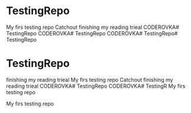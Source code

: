 # TestingRepo
My firs testing repo
Catchout
finishing my reading trieal
CODEROVKA# TestingRepo
CODEROVKA# TestingRepo
CODEROVKA# TestingRepo# TestingRepo
# TestingRepo
finishing my reading trieal
My firs testing repo
Catchout
finishing my reading trieal
CODEROVKA# TestingRepo
CODEROVKA# TestingR
My firs testing repo

My firs testing repo

